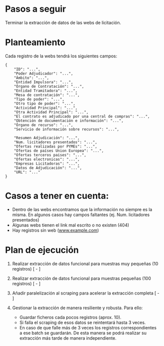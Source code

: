 # Pasos a seguir

Terminar la extracción de datos de las webs de licitación.

# Planteamiento

Cada registro  de la webs tendrá los siguientes campos:
    
    {
        "ID": "...",
        "Poder Adjudicador": "...",
        "Ámbito": "...",
        "Entidad Impulsora": "...",
        "Órgano de Contratación": "...",
        "Entidad Tramitadora": "...",
        "Mesa de contratación": "...",
        "Tipo de poder": "...",
        "Otro tipo de poder": "...",
        "Actividad Principal": "...",
        "Otra Actividad Principal": "...",
        "El contrato es adjudicado por una central de compras": "...",
        "Obtención de documentación e información": "...",
        "Órgano de recurso": "...",
        "Servicio de información sobre recursos": "...",
    
        "Resumen Adjudicación": "...",
        "Num. licitadores presentados": "...",
        "Ofertas realizadas por PYMEs": "...",
        "Ofertas de países Union Europea": "...",
        "Ofertas terceros paises": "...",
        "Ofertas electronicas": "...",
        "Empresas Licitadoras": "...",
        "Datos de Adjudicación": "...",
        "URL": "..."
    }

# Casos a tener en cuenta:

- Dentro de las webs encontramos que la información no siempre es la misma. En algunos casos hay campos faltantes (ej. Num. licitadores presentados)
- Algunas webs tienen el link mal escrito o no existen (404)
- Hay registros sin web (www.example.com)


# Plan de ejecución

1. Realizar extracción de datos funcional para muestras muy pequeñas (10 registros) [ - ]

2. Realizar extracción de datos funcional para muestras pequeñas (100 registros) [ - ]

3. Añadir paralelización al scraping para acelerar la extracción completa [ - ]

4. Gestionar la extracción de manera resiliente y robusta. Para ello:
    
    - Guardar ficheros cada pocos registros (aprox. 10).
    - Si falla el scraping de esos datos se reintentará hasta 3 veces. 
    - En caso de que falle más de 3 veces los registros correspondientes a ese batch se guardarán. De esta manera se podrá realizar su extracción más tarde de manera independiente.

